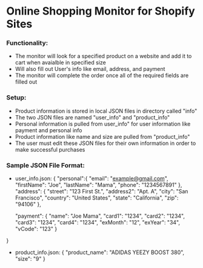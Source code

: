 # Online Shopping Monitor for Shopify Sites

### Functionality:
- The monitor will look for a specified product on a website and add it to cart when avaialble in specified size
- Will also fill out User's info like email, address, and payment
- The monitor will complete the order once all of the required fields are filled out

### Setup:
- Product information is stored in local JSON files in directory called "info"
- The two JSON files are named "user_info" and "product_info"
- Personal information is pulled from user_info" for user information like payment and personal info
- Product information like name and size are pulled from "product_info"
- The user must edit these JSON files for their own information in order to make successful purchases

### Sample JSON File Format:
- user_info.json:
{
	"personal":{
		"email": "example@gmail.com",
		"firstName": "Joe",
		"lastName": "Mama",
		"phone": "1234567891"
	},
	"address": {
		"street": "123 First St.",
		"address2": "Apt. A",
		"city": "San Francisco",
		"country": "United States",
		"state": "California",
		"zip": "94106"
	},
	
	"payment": {
		"name": "Joe Mama",
		"card1": "1234",
		"card2": "1234",
		"card3": "1234",
		"card4": "1234",
		"exMonth": "12",
		"exYear": "34",
		"vCode": "123"
	}

}


- product_info.json:
{
	"product_name": "ADIDAS YEEZY BOOST 380",
	"size": "9"
}
